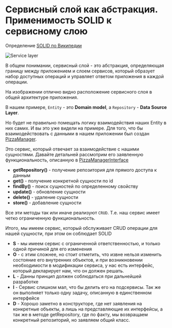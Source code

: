 Сервисный слой как абстракция. Применимость SOLID к сервисному слою
===================================================================

Определение [SOLID по Википедии](https://ru.wikipedia.org/wiki/SOLID_(%D0%BE%D0%B1%D1%8A%D0%B5%D0%BA%D1%82%D0%BD%D0%BE-%D0%BE%D1%80%D0%B8%D0%B5%D0%BD%D1%82%D0%B8%D1%80%D0%BE%D0%B2%D0%B0%D0%BD%D0%BD%D0%BE%D0%B5_%D0%BF%D1%80%D0%BE%D0%B3%D1%80%D0%B0%D0%BC%D0%BC%D0%B8%D1%80%D0%BE%D0%B2%D0%B0%D0%BD%D0%B8%D0%B5))


![Service layer](http://design-pattern.ru/i/service-layer.gif)

В общем понимании, сервисный слой - это абстракция, определяющая границу между приложением и слоем сервисов, который 
образует набор доступных операций и управляет ответом приложения в каждой операции. 

На изображении отлично видно расположение сервисного слоя в общей архитектуре приложения.

В нашем примере, `Entity` - это **Domain model**, а `Repository` - **Data Source Layer**.

Но будет не правильно помещать логику взаимодействия наших Entity в них самих. И вы это уже видели на примере. 
Для того, что бы взаимодействовать с данными в нашем приложении был создан [PizzaManager](src/Service/PizzaManager.php). 

Это сервис, который отвечает за взаимодействие с нашими сущностями. Давайте детальней рассмотрим его заявленную функциональность, описанную в 
[PizzaManagerInterface](src/Service/PizzaManagerInterface.php)
- **getRepository()** - получение репозитория для прямого доступа к данным
- **get()** - получение конкретной сущности по id
- **findBy()** - поиск сущностей по определенному свойству
- **update()** - обновление сущности
- **delete()** - удаление сущности
- **store()** - добавление сущности 

Все эти методы так или иначе реализуют `CRUD`. Т.е. наш сервис имеет четко ограниченную функциональность. 

Итого, мы имеем сервис, который обслуживает CRUD операции для нашей сущности, при этом он соблюдает SOLID
- **S** - мы имеем сервис с ограниченной ответственностью, и только одной причиной для его изменения
- **O** - с этим сложнее, но стоит отметить, что извне нельзя изменить состояние его внутренних объектов, и при возникновении 
необходимости в модификации сервиса, у нас есть интерфейс, который декларирует нам, что он должен решать.
- **L** - Данны принцип должен соблюдаться при дальнейшей разработке
- **I** - Сервис слишком мал, что бы делить его на подсервисы. Так же он выполняет только одну задачу, описанную в единственном интерфейсе
- **D** - Хорошо заметно в конструкторе, где нет заявления на конкретные объекты, а лишь на представляющие их интерфейсы, а так же в методе
getRepository, где по факту, мы возвращаем конкретный репозиторий, но заявляем общий класс.
